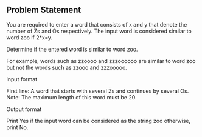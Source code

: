 ## Problem Statement

You are required to enter a word that consists of x and y that denote the number of Zs and Os respectively. The input word is considered similar to word zoo if 2*x=y.

Determine if the entered word is similar to word zoo.

For example, words such as zzoooo and zzzoooooo are similar to word zoo but not the words such as zzooo and zzzooooo.

Input format

First line: A word that starts with several Zs and continues by several Os.
Note: The maximum length of this word must be 20.

Output format

Print Yes if the input word can be considered as the string zoo otherwise, print No.
